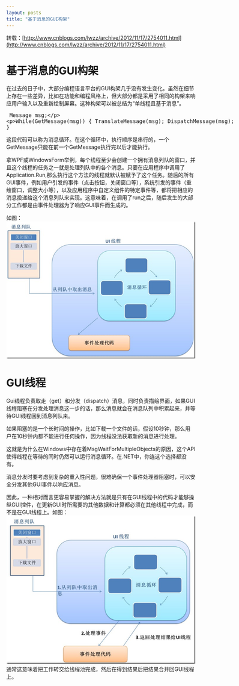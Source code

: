 ```yaml
---
layout: posts
title: "基于消息的GUI构架"
---
```

转载：[http://www.cnblogs.com/lwzz/archive/2012/11/17/2754011.html](http://www.cnblogs.com/lwzz/archive/2012/11/17/2754011.html)
# 基于消息的GUI构架
在过去的日子中，大部分编程语言平台的GUI构架几乎没有发生变化。虽然在细节上存在一些差异，比如在功能和编程风格上，但大部分都是采用了相同的构架来响应用户输入以及重新绘制屏幕。这种构架可以被总结为“单线程且基于消息”。
<xmp class="prettyprint linenums">
Message msg;

While(GetMessage(msg))
{
    TranslateMessage(msg);
    DispatchMessage(msg);
}
</xmp>
这段代码可以称为消息循环。在这个循环中，执行顺序是串行的，一个GetMessage只能在前一个GetMessage执行完以后才能执行。

拿WPF或WindowsForm举例，每个线程至少会创建一个拥有消息列队的窗口，并且这个线程的任务之一就是处理列队中的各个消息。只要在应用程序中调用了Application.Run,那么执行这个方法的线程就默认被赋予了这个任务。随后的所有GUI事件，例如用户引发的事件（点击按钮，关闭窗口等），系统引发的事件（重绘窗口，调整大小等），以及应用程序中自定义组件的特定事件等，都将把相应的消息投递给这个消息列队来实现。这意味着，在调用了run之后，随后发生的大部分工作都是由事件处理器为了响应GUI事件而生成的。

 

如图：<br>
<img src="/images/gui架构/gui.jpg" width="800" />
# GUI线程

Gui线程负责取走（get）和分发（dispatch）消息，同时负责描绘界面，如果GUI线程阻塞在分发处理消息这一步的话，那么消息就会在消息队列中积累起来，并等待GUI线程回到消息列队来。

如果阻塞的是一个长时间的操作，比如下载一个文件的话，假设10秒钟，那么用户在10秒钟内都不能进行任何操作，因为线程没法获取新的消息进行处理。

这就是为什么在Windows中存在着MsgWaitForMultipleObjects的原因，这个API使得线程在等待的同时仍然可以运行消息循环。在.NET中，你连这个选择都没有。

消息分发时要考虑到复杂的重入性问题，很难确保一个事件处理器阻塞时，可以安全分发其他GUI事件以响应消息。

因此，一种相对而言更容易掌握的解决方法就是只有在GUI线程中的代码才能够操纵GUI控件，在更新GUI时所需要的其他数据和计算都必须在其他线程中完成，而不是在GUI线程上。如图：
<img src="/images/gui架构/gui+workthread.jpg" width="800" /><br>
通常这意味着把工作转交给线程池完成，然后在得到结果后把结果合并回GUI线程上。